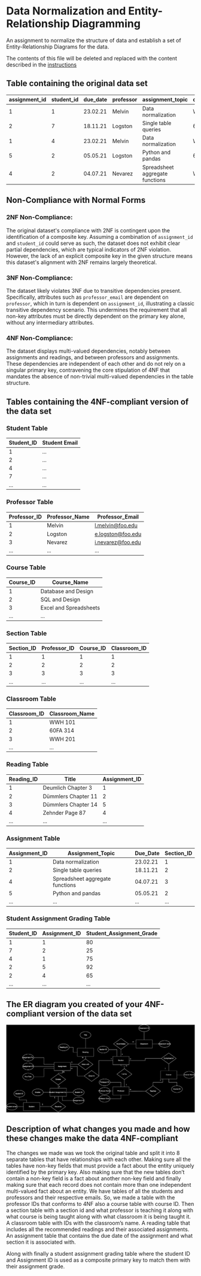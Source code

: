 # Data Normalization and Entity-Relationship Diagramming

An assignment to normalize the structure of data and establish a set of Entity-Relationship Diagrams for the data.

The contents of this file will be deleted and replaced with the content described in the [instructions](./instructions.md)

## Table containing the original data set

| assignment_id | student_id | due_date | professor      | assignment_topic          | classroom | grade | relevant_reading   | professor_email    |
|---------------|------------|----------|----------------|---------------------------|-----------|-------|--------------------|--------------------|
| 1             | 1          | 23.02.21 | Melvin         | Data normalization        | WWH 101   | 80    | Deumlich Chapter 3 | l.melvin@foo.edu   |
| 2             | 7          | 18.11.21 | Logston        | Single table queries      | 60FA 314  | 25    | Dümmlers Chapter 11| e.logston@foo.edu  |
| 1             | 4          | 23.02.21 | Melvin         | Data normalization        | WWH 101   | 75    | Deumlich Chapter 3 | l.melvin@foo.edu   |
| 5             | 2          | 05.05.21 | Logston        | Python and pandas         | 60FA 314  | 92    | Dümmlers Chapter 14| e.logston@foo.edu  |
| 4             | 2          | 04.07.21 | Nevarez        | Spreadsheet aggregate functions | WWH 201 | 65  | Zehnder Page 87    | i.nevarez@foo.edu  |



## Non-Compliance with Normal Forms

### 2NF Non-Compliance:
The original dataset's compliance with 2NF is contingent upon the identification of a composite key. Assuming a combination of `assignment_id` and `student_id` could serve as such, the dataset does not exhibit clear partial dependencies, which are typical indicators of 2NF violation. However, the lack of an explicit composite key in the given structure means this dataset's alignment with 2NF remains largely theoretical.

### 3NF Non-Compliance:
The dataset likely violates 3NF due to transitive dependencies present. Specifically, attributes such as `professor_email` are dependent on `professor`, which in turn is dependent on `assignment_id`, illustrating a classic transitive dependency scenario. This undermines the requirement that all non-key attributes must be directly dependent on the primary key alone, without any intermediary attributes.

### 4NF Non-Compliance:
The dataset displays multi-valued dependencies, notably between assignments and readings, and between professors and assignments. These dependencies are independent of each other and do not rely on a singular primary key, contravening the core stipulation of 4NF that mandates the absence of non-trivial multi-valued dependencies in the table structure.

## Tables containing the 4NF-compliant version of the data set

### Student Table

| Student_ID | Student Email |
|------------| --------------|
| 1          | ...           |
| 2          | ...           |
| 4          | ...           |
| 7          | ...           |
| ...        | ...           |

### Professor Table

| Professor_ID | Professor_Name | Professor_Email      |
|--------------|----------------|----------------------|
| 1            | Melvin         | l.melvin@foo.edu     |
| 2            | Logston        | e.logston@foo.edu    |
| 3            | Nevarez        | i.nevarez@foo.edu    |
| ...          | ...            | ...                  |

### Course Table



| Course_ID | Course_Name        |
|-----------|--------------------|
| 1         | Database and Design|
| 2         | SQL and Design     |
| 3         | Excel and Spreadsheets|
| ...       | ...                |

### Section Table

| Section_ID | Professor_ID | Course_ID | Classroom_ID |
|------------|--------------|-----------|--------------|
| 1          | 1            | 1         | 1            |
| 2          | 2            | 2         | 2            |
| 3          | 3            | 3         | 3            |
| ...        | ...          | ...       | ...          |

### Classroom Table

| Classroom_ID | Classroom_Name |
|--------------|----------------|
| 1            | WWH 101        |
| 2            | 60FA 314       |
| 3            | WWH 201        |
| ...          | ...            |


### Reading Table


| Reading_ID | Title                  | Assignment_ID |
|------------|------------------------|---------------|
| 1          | Deumlich Chapter 3     | 1             |
| 2          | Dümmlers Chapter 11    | 2             |
| 3          | Dümmlers Chapter 14    | 5             |
| 4          | Zehnder Page 87        | 4             |
| ...        | ...                    | ...           |

### Assignment Table

| Assignment_ID | Assignment_Topic                   | Due_Date | Section_ID |
|---------------|------------------------------------|----------|------------|
| 1             | Data normalization                 | 23.02.21 | 1          |
| 2             | Single table queries               | 18.11.21 | 2          |
| 4             | Spreadsheet aggregate functions    | 04.07.21 | 3          |
| 5             | Python and pandas                  | 05.05.21 | 2          |
| ...           | ...                                | ...      | ...        |


### Student Assignment Grading Table

| Student_ID | Assignment_ID | Student_Assignment_Grade |
|------------|---------------|--------------------------|
| 1          | 1             | 80                       |
| 7          | 2             | 25                       |
| 4          | 1             | 75                       |
| 2          | 5             | 92                       |
| 2          | 4             | 65                       |
| ...        | ...           | ...                      |

## The ER diagram you created of your 4NF-compliant version of the data set

![ER diagram you created of your 4NF-compliant](https://github.com/dbdesign-students-spring2024/5-database-design-VideoStorms/blob/master/images/ER%20Diagram.svg)

## Description of what changes you made and how these changes make the data 4NF-compliant

The changes we made was we took the original table and split it into 8 separate tables that have relationships with each other. Making sure all the tables have non-key fields that must provide a fact about the entity uniquely identified by the primary key. Also making sure that the new tables don’t contain a non-key field is a fact about another non-key field and finally making sure that each record does not contain more than one independent multi-valued fact about an entity. 
We have tables of all the students and professors and their respective emails. 
So, we made a table with the professor IDs that conforms to 4NF also a course table with course ID. 
Then a section table with a section id and what professor is teaching it along with what course is being taught along with what classroom it is being taught it. 
A classroom table with IDs with the classroom’s name. A reading table that includes all the recommended readings and their associated assignments. An assignment table that contains the due date of the assignment and what section it is associated with.

Along with finally a student assignment grading table where the student ID and Assignment ID is used as a composite primary key to match them with their assignment grade.
